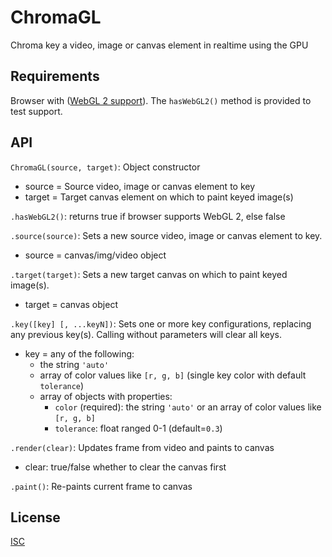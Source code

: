 ChromaGL
========
Chroma key a video, image or canvas element in realtime using the GPU

Requirements
------------
Browser with ([WebGL 2 support](https://caniuse.com/#feat=webgl2)). The `hasWebGL2()` method is provided to test support.

API
---
`ChromaGL(source, target)`: Object constructor

- source = Source video, image or canvas element to key
- target = Target canvas element on which to paint keyed image(s)


`.hasWebGL2()`: returns true if browser supports WebGL 2, else false


`.source(source)`: Sets a new source video, image or canvas element to key.

- source = canvas/img/video object


`.target(target)`: Sets a new target canvas on which to paint keyed image(s).

- target = canvas object


`.key([key] [, ...keyN])`: Sets one or more key configurations, replacing any previous key(s). Calling without parameters will clear all keys.

- key = any of the following:
	- the string `'auto'`
	- array of color values like `[r, g, b]` (single key color with default `tolerance`)
	- array of objects with properties:
		- `color` (required): the string `'auto'` or an array of color values like `[r, g, b]`
		- `tolerance`: float ranged 0-1 (default=`0.3`)


`.render(clear)`: Updates frame from video and paints to canvas  

- clear: true/false whether to clear the canvas first


`.paint()`: Re-paints current frame to canvas  


License
-------

[ISC](https://opensource.org/licenses/ISC)
